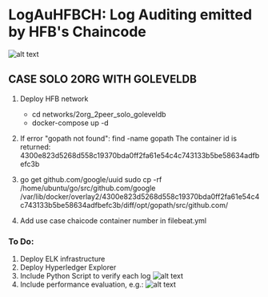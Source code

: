 # LogAuHFBCH: Log Auditing emitted by HFB's Chaincode

![alt text](https://github.com/sfl0r3nz05/LogAuHFBCH/blob/main/img/System%20overview.png)

## CASE SOLO 2ORG WITH GOLEVELDB

1. Deploy HFB network
   - cd networks/2org_2peer_solo_goleveldb
   - docker-compose up -d

2. If error "gopath not found":
   find -name gopath
      The container id is returned: 4300e823d5268d558c19370bda0ff2fa61e54c4c743133b5be58634adfbefc3b

3. go get github.com/google/uuid
   sudo cp -rf /home/ubuntu/go/src/github.com/google /var/lib/docker/overlay2/4300e823d5268d558c19370bda0ff2fa61e54c4c743133b5be58634adfbefc3b/diff/opt/gopath/src/github.com/

4. Add use case chaicode container number in filebeat.yml 

### To Do:
 1. Deploy ELK infrastructure
 2. Deploy Hyperledger Explorer
 3. Include Python Script to verify each log
![alt text](https://github.com/sfl0r3nz05/LogAuHFBCH/blob/main/img/System%20overviewII.png)
 4. Include performance evaluation, e.g.:
![alt text](https://github.com/sfl0r3nz05/LogAuHFBCH/blob/main/img/performance.png) 